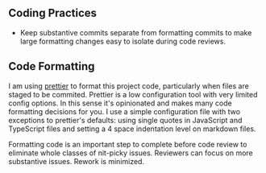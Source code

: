 ## Coding Practices

-   Keep substantive commits separate from formatting commits to make large formatting changes easy to isolate during code reviews.

## Code Formatting

I am using [prettier](https://prettier.io) to format this project code, particularly when files are staged to be commited. Prettier is a low configuration tool with very limited config options. In this sense it's opinionated and makes many code formatting decisions for you. I use a simple configuration file with two exceptions to prettier's defaults: using single quotes in JavaScript and TypeScript files and setting a 4 space indentation level on markdown files.

Formatting code is an important step to complete before code review to eliminate whole classes of nit-picky issues. Reviewers can focus on more substantive issues. Rework is minimized.
